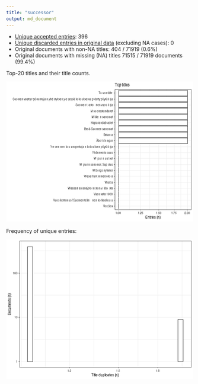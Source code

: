 ```yaml
---
title: "successor"
output: md_document
---
```




* [Unique accepted entries](output.tables/successor_accepted.csv): 396
* [Unique discarded entries in original data](output.tables/successor_discarded.csv) (excluding NA cases): 0
* Original documents with non-NA titles: 404 / 71919 (0.6%)
* Original documents with missing (NA) titles 71515 / 71919 documents (99.4%)


Top-20 titles and their title counts.
 
![plot of chunk summarytitle](figure/rmd_successor_summarytitle-1.png)

Frequency of unique entries:
  
![plot of chunk uniquetitles](figure/rmd_successor_uniquetitles-1.png)
